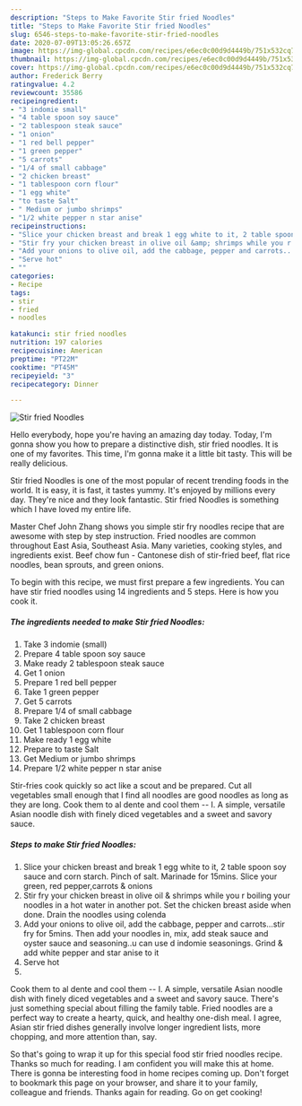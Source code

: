 ```yaml
---
description: "Steps to Make Favorite Stir fried Noodles"
title: "Steps to Make Favorite Stir fried Noodles"
slug: 6546-steps-to-make-favorite-stir-fried-noodles
date: 2020-07-09T13:05:26.657Z
image: https://img-global.cpcdn.com/recipes/e6ec0c00d9d4449b/751x532cq70/stir-fried-noodles-recipe-main-photo.jpg
thumbnail: https://img-global.cpcdn.com/recipes/e6ec0c00d9d4449b/751x532cq70/stir-fried-noodles-recipe-main-photo.jpg
cover: https://img-global.cpcdn.com/recipes/e6ec0c00d9d4449b/751x532cq70/stir-fried-noodles-recipe-main-photo.jpg
author: Frederick Berry
ratingvalue: 4.2
reviewcount: 35586
recipeingredient:
- "3 indomie small"
- "4 table spoon soy sauce"
- "2 tablespoon steak sauce"
- "1 onion"
- "1 red bell pepper"
- "1 green pepper"
- "5 carrots"
- "1/4 of small cabbage"
- "2 chicken breast"
- "1 tablespoon corn flour"
- "1 egg white"
- "to taste Salt"
- " Medium or jumbo shrimps"
- "1/2 white pepper n star anise"
recipeinstructions:
- "Slice your chicken breast and break 1 egg white to it, 2 table spoon soy sauce and corn starch. Pinch of salt. Marinade for 15mins. Slice your green, red pepper,carrots &amp; onions"
- "Stir fry your chicken breast in olive oil &amp; shrimps while you r boiling your noodles in a hot water in another pot. Set the chicken breast aside when done. Drain the noodles using colenda"
- "Add your onions to olive oil, add the cabbage, pepper and carrots...stir fry for 5mins. Then add your noodles in, mix, add steak sauce and oyster sauce and seasoning..u can use d indomie seasonings. Grind &amp; add white pepper and star anise to it"
- "Serve hot"
- ""
categories:
- Recipe
tags:
- stir
- fried
- noodles

katakunci: stir fried noodles 
nutrition: 197 calories
recipecuisine: American
preptime: "PT22M"
cooktime: "PT45M"
recipeyield: "3"
recipecategory: Dinner

---
```



![Stir fried Noodles](https://img-global.cpcdn.com/recipes/e6ec0c00d9d4449b/751x532cq70/stir-fried-noodles-recipe-main-photo.jpg)

Hello everybody, hope you're having an amazing day today. Today, I'm gonna show you how to prepare a distinctive dish, stir fried noodles. It is one of my favorites. This time, I'm gonna make it a little bit tasty. This will be really delicious.

Stir fried Noodles is one of the most popular of recent trending foods in the world. It is easy, it is fast, it tastes yummy. It's enjoyed by millions every day. They're nice and they look fantastic. Stir fried Noodles is something which I have loved my entire life.

Master Chef John Zhang shows you simple stir fry noodles recipe that are awesome with step by step instruction. Fried noodles are common throughout East Asia, Southeast Asia. Many varieties, cooking styles, and ingredients exist. Beef chow fun - Cantonese dish of stir-fried beef, flat rice noodles, bean sprouts, and green onions.


To begin with this recipe, we must first prepare a few ingredients. You can have stir fried noodles using 14 ingredients and 5 steps. Here is how you cook it.

<!--inarticleads1-->

##### The ingredients needed to make Stir fried Noodles:

1. Take 3 indomie (small)
1. Prepare 4 table spoon soy sauce
1. Make ready 2 tablespoon steak sauce
1. Get 1 onion
1. Prepare 1 red bell pepper
1. Take 1 green pepper
1. Get 5 carrots
1. Prepare 1/4 of small cabbage
1. Take 2 chicken breast
1. Get 1 tablespoon corn flour
1. Make ready 1 egg white
1. Prepare to taste Salt
1. Get  Medium or jumbo shrimps
1. Prepare 1/2 white pepper n star anise


Stir-fries cook quickly so act like a scout and be prepared. Cut all vegetables small enough that I find all noodles are good noodles as long as they are long. Cook them to al dente and cool them -- I. A simple, versatile Asian noodle dish with finely diced vegetables and a sweet and savory sauce. 

<!--inarticleads2-->

##### Steps to make Stir fried Noodles:

1. Slice your chicken breast and break 1 egg white to it, 2 table spoon soy sauce and corn starch. Pinch of salt. Marinade for 15mins. Slice your green, red pepper,carrots &amp; onions
1. Stir fry your chicken breast in olive oil &amp; shrimps while you r boiling your noodles in a hot water in another pot. Set the chicken breast aside when done. Drain the noodles using colenda
1. Add your onions to olive oil, add the cabbage, pepper and carrots...stir fry for 5mins. Then add your noodles in, mix, add steak sauce and oyster sauce and seasoning..u can use d indomie seasonings. Grind &amp; add white pepper and star anise to it
1. Serve hot
1. 


Cook them to al dente and cool them -- I. A simple, versatile Asian noodle dish with finely diced vegetables and a sweet and savory sauce. There&#39;s just something special about filling the family table. Fried noodles are a perfect way to create a hearty, quick, and healthy one-dish meal. I agree, Asian stir fried dishes generally involve longer ingredient lists, more chopping, and more attention than, say. 

So that's going to wrap it up for this special food stir fried noodles recipe. Thanks so much for reading. I am confident you will make this at home. There is gonna be interesting food in home recipes coming up. Don't forget to bookmark this page on your browser, and share it to your family, colleague and friends. Thanks again for reading. Go on get cooking!
